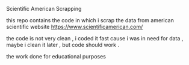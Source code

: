 Scientific American Scrapping

this repo contains the code in which i scrap the data from american scientific website 
https://www.scientificamerican.com/


the code is not very clean ,
i coded it fast cause i was in need for data ,
maybe i clean it later , but code should work .


the work done for educational purposes


